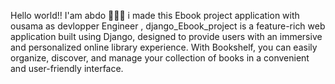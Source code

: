 Hello world!!
I'am abdo 👨🏻‍💻 i made this Ebook project application with ousama as devlopper Engineer ,
django_Ebook_project is a feature-rich web application built using Django, designed to provide users with an immersive and personalized online library experience. With Bookshelf, you can easily organize, discover, and manage your collection of books in a convenient and user-friendly interface.
